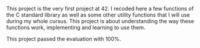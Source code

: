 This project is the very first project at 42. 
I recoded here a few functions of the C standard library as well as some other utility functions that I will use during my whole cursus.
This project is about understanding the way these functions work, implementing and learning to use them.

This project passed the evaluation with 100%.
